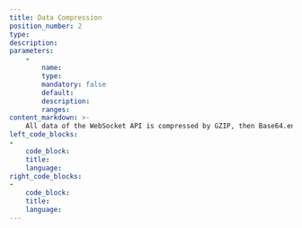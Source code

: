 ```yaml
---
title: Data Compression
position_number: 2
type:
description:
parameters:
    -
        name:
        type:
        mandatory: false
        default:
        description:
        ranges:
content_markdown: >-
    All data of the WebSocket API is compressed by GZIP, then Base64.encode () is encoded and returned in binary mode, and the user needs to decode and decompress after receiving the binary data.
left_code_blocks:
-
    code_block:
    title:
    language:
right_code_blocks:
-
    code_block:
    title:
    language:
---
```

